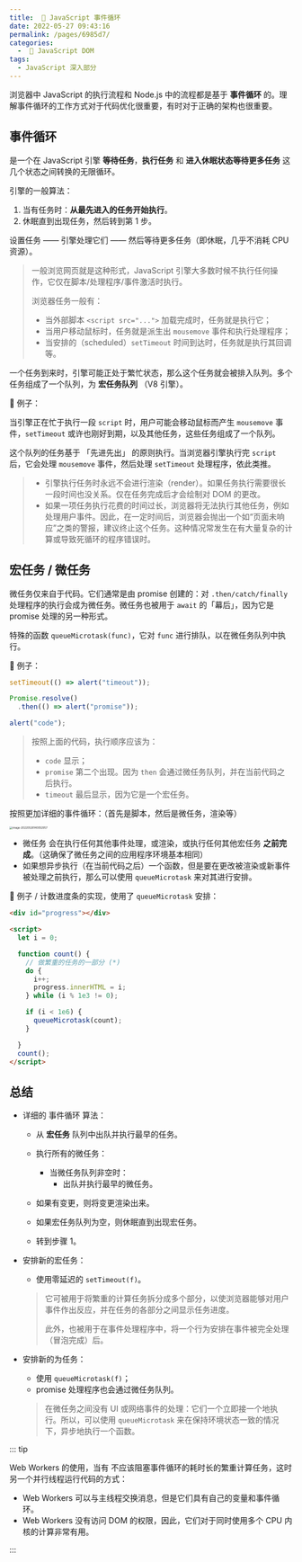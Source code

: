 ```yaml
---
title:  🍩 JavaScript 事件循环
date: 2022-05-27 09:43:16
permalink: /pages/6985d7/
categories:
  -  📓 JavaScript DOM
tags:
  - JavaScript 深入部分
---
```




浏览器中 JavaScript 的执行流程和 Node.js 中的流程都是基于 **事件循环** 的。理解事件循环的工作方式对于代码优化很重要，有时对于正确的架构也很重要。



## 事件循环

是一个在 JavaScript 引擎 **等待任务**，**执行任务** 和 **进入休眠状态等待更多任务** 这几个状态之间转换的无限循环。



引擎的一般算法：

1. 当有任务时：**从最先进入的任务开始执行**。
2. 休眠直到出现任务，然后转到第 1 步。

设置任务 —— 引擎处理它们 —— 然后等待更多任务（即休眠，几乎不消耗 CPU 资源）。

> 一般浏览网页就是这种形式，JavaScript 引擎大多数时候不执行任何操作，它仅在脚本/处理程序/事件激活时执行。
>
> 浏览器任务一般有：
>
> + 当外部脚本 `<script src="...">` 加载完成时，任务就是执行它；
> + 当用户移动鼠标时，任务就是派生出 `mousemove` 事件和执行处理程序；
> + 当安排的（scheduled）`setTimeout` 时间到达时，任务就是执行其回调等。



一个任务到来时，引擎可能正处于繁忙状态，那么这个任务就会被排入队列。多个任务组成了一个队列，为 **宏任务队列** （V8 引擎）。

🌰 例子：

当引擎正在忙于执行一段 `script` 时，用户可能会移动鼠标而产生 `mousemove` 事件，`setTimeout` 或许也刚好到期，以及其他任务，这些任务组成了一个队列。

这个队列的任务基于 「先进先出」 的原则执行。当浏览器引擎执行完 `script` 后，它会处理 `mousemove` 事件，然后处理 `setTimeout` 处理程序，依此类推。

> + 引擎执行任务时永远不会进行渲染（render）。如果任务执行需要很长一段时间也没关系。仅在任务完成后才会绘制对 DOM 的更改。
> + 如果一项任务执行花费的时间过长，浏览器将无法执行其他任务，例如处理用户事件。因此，在一定时间后，浏览器会抛出一个如“页面未响应”之类的警报，建议终止这个任务。这种情况常发生在有大量复杂的计算或导致死循环的程序错误时。



## 宏任务 / 微任务

微任务仅来自于代码。它们通常是由 promise 创建的：对 `.then/catch/finally` 处理程序的执行会成为微任务。微任务也被用于 `await` 的「幕后」，因为它是 promise 处理的另一种形式。

特殊的函数 `queueMicrotask(func)`，它对 `func` 进行排队，以在微任务队列中执行。

🌰 例子：
```js
setTimeout(() => alert("timeout"));

Promise.resolve()
  .then(() => alert("promise"));

alert("code");
```

> 按照上面的代码，执行顺序应该为：
>
> + `code` 显示；
> + `promise` 第二个出现。因为 `then` 会通过微任务队列，并在当前代码之后执行。
> + `timeout` 最后显示，因为它是一个宏任务。



按照更加详细的事件循环：（首先是脚本，然后是微任务，渲染等）

<img src="https://cdn.jsdelivr.net/gh/simon1uo/image-flow@master/image/D4kLn9.png" alt="image-20220528140052957" style="zoom:33%;" />

+ 微任务 会在执行任何其他事件处理，或渲染，或执行任何其他宏任务 **之前完成**。（这确保了微任务之间的应用程序环境基本相同）
+ 如果想异步执行（在当前代码之后）一个函数，但是要在更改被渲染或新事件被处理之前执行，那么可以使用 `queueMicrotask` 来对其进行安排。



🌰 例子 / 计数进度条的实现，使用了 `queueMicrotask` 安排：

```html
<div id="progress"></div>

<script>
  let i = 0;

  function count() {
    // 做繁重的任务的一部分 (*)
    do {
      i++;
      progress.innerHTML = i;
    } while (i % 1e3 != 0);

    if (i < 1e6) {
      queueMicrotask(count);
    }

  }
  count();
</script>
```





## 总结

+ 详细的 事件循环 算法：

  + 从 **宏任务** 队列中出队并执行最早的任务。
  + 执行所有的微任务：
    - 当微任务队列非空时：
      - 出队并执行最早的微任务。

  + 如果有变更，则将变更渲染出来。
  + 如果宏任务队列为空，则休眠直到出现宏任务。
  + 转到步骤 1。



+ 安排新的宏任务：

  + 使用零延迟的 `setTimeout(f)`。

  > 它可被用于将繁重的计算任务拆分成多个部分，以使浏览器能够对用户事件作出反应，并在任务的各部分之间显示任务进度。
  >
  > 此外，也被用于在事件处理程序中，将一个行为安排在事件被完全处理（冒泡完成）后。



+ 安排新的为任务：

  + 使用 `queueMicrotask(f)`；
  + promise 处理程序也会通过微任务队列。

  > 在微任务之间没有 UI 或网络事件的处理：它们一个立即接一个地执行。所以，可以使用 `queueMicrotask` 来在保持环境状态一致的情况下，异步地执行一个函数。



::: tip

Web Workers 的使用，当有 不应该阻塞事件循环的耗时长的繁重计算任务，这时另一个并行线程运行代码的方式：

+ Web Workers 可以与主线程交换消息，但是它们具有自己的变量和事件循环。
+ Web Workers 没有访问 DOM 的权限，因此，它们对于同时使用多个 CPU 内核的计算非常有用。

:::
